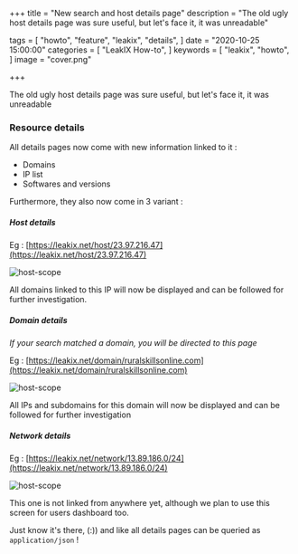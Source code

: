 +++
title = "New search and host details page"
description = "The old ugly host details page was sure useful, but let's face it, it was unreadable"

tags = [
    "howto",
    "feature",
    "leakix",
    "details",
]
date = "2020-10-25 15:00:00"
categories = [
    "LeakIX How-to",
]
keywords = [
    "leakix",
    "howto",
]
image = "cover.png"

+++

The old ugly host details page was sure useful, but let's face it, it was
unreadable

<!--more-->

### Resource details

All details pages now come with new information linked to it :

- Domains
- IP list
- Softwares and versions

Furthermore, they also now come in 3 variant :

##### Host details

Eg :
[https://leakix.net/host/23.97.216.47](https://leakix.net/host/23.97.216.47)

![host-scope](/leakix/v2/host-scope.png)

All domains linked to this IP will now be displayed and can be followed for
further investigation.

##### Domain details

_If your search matched a domain, you will be directed to this page_

Eg :
[https://leakix.net/domain/ruralskillsonline.com](https://leakix.net/domain/ruralskillsonline.com)

![host-scope](/leakix/v2/domain-scope.png)

All IPs and subdomains for this domain will now be displayed and can be followed
for further investigation

##### Network details

Eg :
[https://leakix.net/network/13.89.186.0/24](https://leakix.net/network/13.89.186.0/24)

![host-scope](/leakix/v2/network-scope.png)

This one is not linked from anywhere yet, although we plan to use this screen
for users dashboard too.

Just know it's there, (:)) and like all details pages can be queried as
`application/json` !

[leakix]: https://leakix.netloc/

